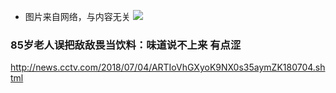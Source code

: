 - 图片来自网络，与内容无关
![](http://p2.ifengimg.com/fck/2018_25/3d126fc60c117ad_w600_h536.jpg)
### 85岁老人误把敌敌畏当饮料：味道说不上来 有点涩
http://news.cctv.com/2018/07/04/ARTIoVhGXyoK9NX0s35aymZK180704.shtml